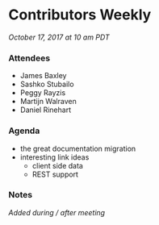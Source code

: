 # Contributors Weekly

*October 17, 2017 at 10 am PDT*

### Attendees
- James Baxley
- Sashko Stubailo
- Peggy Rayzis
- Martijn Walraven
- Daniel Rinehart

### Agenda
- the great documentation migration
- interesting link ideas
  - client side data
  - REST support

### Notes
*Added during / after meeting*

